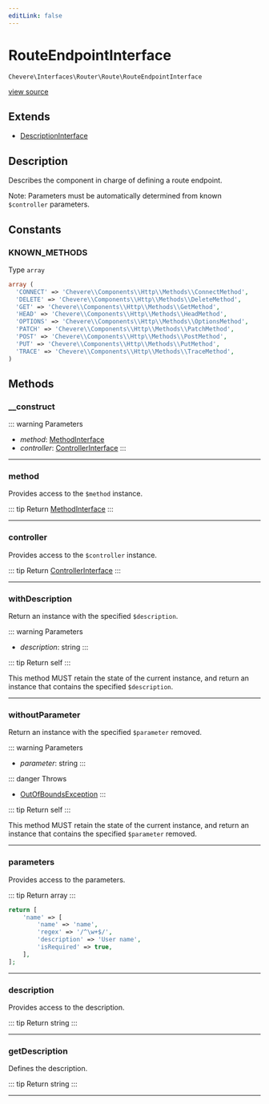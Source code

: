 ```yaml
---
editLink: false
---
```


# RouteEndpointInterface

`Chevere\Interfaces\Router\Route\RouteEndpointInterface`

[view source](https://github.com/chevere/chevere/blob/master/src/Chevere/Interfaces/Router/Route/RouteEndpointInterface.php)

## Extends

- [DescriptionInterface](../../Common/DescriptionInterface.md)

## Description

Describes the component in charge of defining a route endpoint.

Note: Parameters must be automatically determined from known `$controller` parameters.

## Constants

### KNOWN_METHODS

Type `array`

```php
array (
  'CONNECT' => 'Chevere\\Components\\Http\\Methods\\ConnectMethod',
  'DELETE' => 'Chevere\\Components\\Http\\Methods\\DeleteMethod',
  'GET' => 'Chevere\\Components\\Http\\Methods\\GetMethod',
  'HEAD' => 'Chevere\\Components\\Http\\Methods\\HeadMethod',
  'OPTIONS' => 'Chevere\\Components\\Http\\Methods\\OptionsMethod',
  'PATCH' => 'Chevere\\Components\\Http\\Methods\\PatchMethod',
  'POST' => 'Chevere\\Components\\Http\\Methods\\PostMethod',
  'PUT' => 'Chevere\\Components\\Http\\Methods\\PutMethod',
  'TRACE' => 'Chevere\\Components\\Http\\Methods\\TraceMethod',
)
```

## Methods

### __construct

::: warning Parameters
- *method*: [MethodInterface](../../Http/MethodInterface.md)
- *controller*: [ControllerInterface](../../Action/ControllerInterface.md)
:::

---

### method

Provides access to the `$method` instance.

::: tip Return
[MethodInterface](../../Http/MethodInterface.md)
:::

---

### controller

Provides access to the `$controller` instance.

::: tip Return
[ControllerInterface](../../Action/ControllerInterface.md)
:::

---

### withDescription

Return an instance with the specified `$description`.

::: warning Parameters
- *description*: string
:::

::: tip Return
self
:::

This method MUST retain the state of the current instance, and return
an instance that contains the specified `$description`.

---

### withoutParameter

Return an instance with the specified `$parameter` removed.

::: warning Parameters
- *parameter*: string
:::

::: danger Throws
- [OutOfBoundsException](../../../Exceptions/Core/OutOfBoundsException.md) 
:::

::: tip Return
self
:::

This method MUST retain the state of the current instance, and return
an instance that contains the specified `$parameter` removed.

---

### parameters

Provides access to the parameters.

::: tip Return
array
:::

```php
return [
    'name' => [
        'name' => 'name',
        'regex' => '/^\w+$/',
        'description' => 'User name',
        'isRequired' => true,
    ],
];
```

---

### description

Provides access to the description.

::: tip Return
string
:::

---

### getDescription

Defines the description.

::: tip Return
string
:::

---
